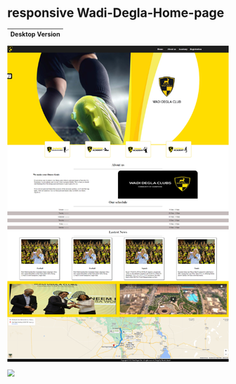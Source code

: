 #  responsive Wadi-Degla-Home-page
Desktop Version             |
:-------------------------:|
![](images/desktop-version.png) 

<img align="left" width="650"
src="(https://github.com/ShroukMatter/Wadi-Degla-Home-page/blob/main/images/desktop-version.png)">



